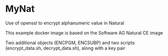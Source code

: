 # MyNat
Use of openssl to encrypt alphanumeric value in Natural

This example docker image is based on the Software AG Natural CE image

Two additional objects (ENCPGM, ENCSUBP) and two scripts (encrypt_data.sh, decrypt_data.sh), along with a key pair
